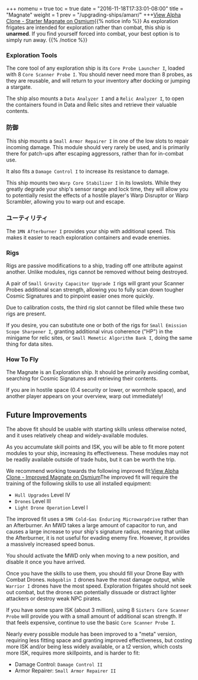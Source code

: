 +++ nomenu = true toc = true date = "2016-11-18T17:33:01-08:00" title = "Magnate" weight = 1 prev = "/upgrading-ships/amarr/" +++<object type="image/svg+xml" data="https://o.smium.org/api/convert/118462/svg/118462-alpha-clone---starter-magnate.svg?privatetoken=1963450153406824448"><a href="https://o.smium.org/loadout/private/118462/1963450153406824448">View Alpha Clone - Starter Magnate on Osmium</a></object>{{% notice info %}} As exploration frigates are intended for exploration rather than combat, this ship is **unarmed**. If you find yourself forced into combat, your best option is to simply run away. {{% /notice %}}

### Exploration Tools

The core tool of any exploration ship is its `Core Probe Launcher I`, loaded with 8 `Core Scanner Probe I`. You should never need more than 8 probes, as they are reusable, and will return to your inventory after docking or jumping a stargate.

The ship also mounts a `Data Analyzer I` and a `Relic Analyzer I`, to open the containers found in Data and Relic sites and retrieve their valuable contents.

### 防御

This ship mounts a `Small Armor Repairer I` in one of the low slots to repair incoming damage. This module should very rarely be used, and is primarily there for patch-ups after escaping aggressors, rather than for in-combat use.

It also fits a `Damage Control I` to increase its resistance to damage.

This ship mounts two `Warp Core Stabilizer I` in its lowslots. While they greatly degrade your ship's sensor range and lock time, they will allow you to potentially resist the effects of a hostile player's Warp Disruptor or Warp Scrambler, allowing you to warp out and escape.

### ユーティリティ

The `1MN Afterburner I` provides your ship with additional speed. This makes it easier to reach exploration containers and evade enemies.

### Rigs

Rigs are passive modifications to a ship, trading off one attribute against another. Unlike modules, rigs cannot be removed without being destroyed.

A pair of `Small Gravity Capacitor Upgrade I` rigs will grant your Scanner Probes additional scan strength, allowing you to fully scan down tougher Cosmic Signatures and to pinpoint easier ones more quickly.

Due to calibration costs, the third rig slot cannot be filled while these two rigs are present.

If you desire, you can substitute one or both of the rigs for `Small Emission Scope Sharpener I`, granting additional virus coherence ("HP") in the minigame for relic sites, or `Small Memetic Algorithm Bank I`, doing the same thing for data sites.

### How To Fly

The Magnate is an Exploration ship. It should be primarily avoiding combat, searching for Cosmic Signatures and retrieving their contents.

If you are in hostile space (0.4 security or lower, or wormhole space), and another player appears on your overview, warp out immediately!

## Future Improvements

The above fit should be usable with starting skills unless otherwise noted, and it uses relatively cheap and widely-available modules.

As you accumulate skill points and ISK, you will be able to fit more potent modules to your ship, increasing its effectiveness. These modules may not be readily available outside of trade hubs, but it can be worth the trip.

We recommend working towards the following improved fit:<object type="image/svg+xml" data="https://o.smium.org/api/convert/118463/svg/118463-alpha-clone---improved-magnate.svg?privatetoken=5748721499863252992"><a href="https://o.smium.org/loadout/private/118463/5748721499863252992">View Alpha Clone - Improved Magnate on Osmium</a></object>The improved fit will require the training of the following skills to use all installed equipment:

* `Hull Upgrades` Level IV
* `Drones` Level III
* `Light Drone Operation` Level I

The improved fit uses a `5MN Cold-Gas Enduring Microwarpdrive` rather than an Afterburner. An MWD takes a large amount of capacitor to run, and causes a large increase to your ship's signature radius, meaning that unlike the Afterburner, it is not useful for evading enemy fire. However, it provides a massively increased speed bonus.

You should activate the MWD only when moving to a new position, and disable it once you have arrived.

Once you have the skills to use them, you should fill your Drone Bay with Combat Drones. `Hobgoblin I` drones have the most damage output, while `Warrior I` drones have the most speed. Exploration frigates should not seek out combat, but the drones can potentially dissuade or distract lighter attackers or destroy weak NPC pirates.

If you have some spare ISK (about 3 million), using 8 `Sisters Core Scanner Probe` will provide you with a small amount of additional scan strength. If that feels expensive, continue to use the basic `Core Scanner Probe I`.

Nearly every possible module has been improved to a "meta" version, requiring less fitting space and granting improved effectiveness, but costing more ISK and/or being less widely available, or a t2 version, which costs more ISK, requires more skillpoints, and is harder to fit:

* Damage Control: `Damage Control II`
* Armor Repairer: `Small Armor Repairer II`